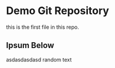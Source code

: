 # Demo Git Repository

this is the first file in this repo.

## Ipsum Below

asdasdasdasd random text